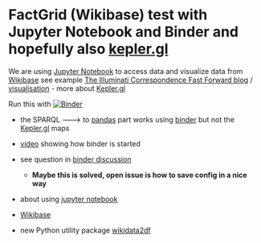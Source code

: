 # FactGrid (Wikibase) test with Jupyter Notebook and Binder and hopefully also [kepler.gl](https://kepler.gl/)

We are using [Jupyter Notebook](https://jupyter.org/) to access data and visualize data from [Wikibase](https://wikiba.se/) see example [The Illuminati Correspondence Fast Forward blog](https://blog.factgrid.de/archives/1695) / [visualisation](https://database.factgrid.de/tools/illuminati.html) - more about [Kepler.gl](https://kepler.gl/)

Run this with 
[![Binder](https://mybinder.org/badge_logo.svg)](https://mybinder.org/v2/gh/salgo60/FactGrid/master)

* the SPARQL ---> to [pandas](https://pandas.pydata.org/) part works using [binder](https://mybinder.org/) but not the [Kepler.gl](https://kepler.gl/) maps 

* [video](https://www.youtube.com/watch?v=WfRQQJ0vO44) showing how binder is started
* see question in [binder discussion](https://discourse.jupyter.org/t/kepler-gl-using-binder/5090)
  * **Maybe this is solved, open issue is how to save config in a nice way**
* about using [jupyter notebook](https://jupyter.org/install.html)
* [Wikibase](https://wikiba.se/)
* new Python utility package [wikidata2df](https://github.com/jvfe/wikidata2df)

